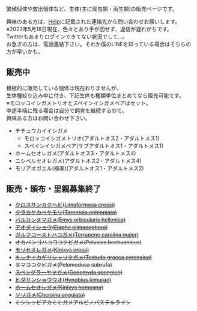 ---
---

繁殖個体や放出個体など、生体(主に爬虫類・両生類)の販売ページです。

興味のある方は、[Help](https://ikimonooki.com/help/)に記載された連絡先から問い合わせお願いします。  
※2023年5月18日現在、色々とあり手が回せず、返信が遅れがちです。  
Twitterもあまりログインできてない状況でして…。  
お急ぎの方は、電話連絡下さい。それか僕のLINEを知っている場合はそちらの方が早いかも。  

## 販売中

積極的に販売している個体は現在おりませんが、  
生体種絞り込み中に付き、下記生体も種類単位まとめてなら販売可能です。  
※モロッコイシガメトリオとスペインイシガメペアはセット。  
中途半端に残る場合は自分で飼育を継続するので。  
興味ある方はお問い合わせ下さい。

* チチュウカイイシガメ
  * モロッコイシガメトリオ(アダルトオス2・アダルトメス1)
  * スペインイシガメペア(サブアダルトオス1・アダルトメス1)
* ホームセオレガメ(アダルトオス3・アダルトメス4)
* ニシベルセオレガメ(アダルトオス2・アダルトメス4)
* モリアオガエル(極美)(アダルトオス1・アダルトメス2)

## 販売・頒布・里親募集終了

* ~~[クロスサンカクヘビ(Limaformosa crossi)](/shopping/creatures/limaformosa-crossi)~~
* ~~[クラカケカベヤモリ(Tarentola ephippiata)](/shopping/creatures/tarentola-ephippiata)~~
* ~~[バルカンヌマガメ(Emys orbicularis hellenica)](/shopping/creatures/emys-orbicularis-hellenica)~~
* ~~[アオダイショウ(Elaphe climacophora)](/shopping/creatures/elaphe-climacophora)~~
* ~~[ガルフコーストハコガメ(Terrapene carolina major)](/shopping/creatures/terrapene-carolina-major)~~
* ~~オカバンゴハコヨコクビガメ(Pelusios bechuanicus)~~
* ~~[モリセオレガメ(Kinixys erosa)](/shopping/creatures/kinixys-erosa)~~
* ~~[キレナイカギリシャリクガメ(Testudo graeca cyrenaica)](/shopping/creatures/testudo-graeca-cyrenaica)~~
* ~~ヌマヨコクビガメ(Pelomedusa subrufa)~~
* ~~[スペングラーヤマガメ(Geoemyda spengleri)](/shopping/creatures/geoemyda-spengleri)~~
* ~~[ヒダサンショウウオ(Hynobius kimurae)](/shopping/creatures/hynobius-kimurae)~~
* ~~[ホームセオレガメ(Kinixys homeana)](/shopping/creatures/kinixys-homeana)~~
* ~~[ソリガメ(Chersina angulata)](/shopping/creatures/chersina-angulata)~~
* ~~ミシシッピアカミミガメアルビノパステルライン~~
